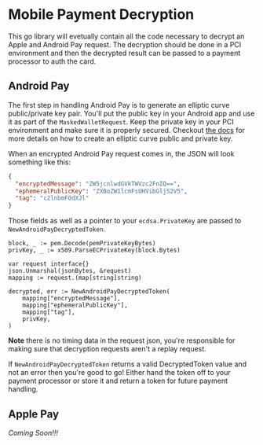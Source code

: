 Mobile Payment Decryption
=========================

This go library will evetually contain all the code necessary to decrypt an 
Apple and Android Pay request. The decryption should be done in a PCI environment 
and then the decrypted result can be passed to a payment processor to auth the
card.

Android Pay
-----------

The first step in handling Android Pay is to generate an elliptic curve 
public/private key pair. You'll put the public key in your Android app and use 
it as part of the `MaskedWalletRequest`. Keep the private key in your PCI 
environment and make sure it is properly secured. Checkout
[the docs](https://developers.google.com/android-pay/integration/payment-token-cryptography#example-using-openssl-to-generate-and-format-a-public-key)
for more details on how to create an elliptic curve public and private key.

When an encrypted Android Pay request comes in, the JSON will look something like this:
```json
{
  "encryptedMessage": "ZW5jcnlwdGVkTWVzc2FnZQ==",
  "ephemeralPublicKey": "ZXBoZW1lcmFsUHVibGljS2V5",
  "tag": "c2lnbmF0dXJl"
}
```

Those fields as well as a pointer to your `ecdsa.PrivateKey` are passed to `NewAndroidPayDecryptedToken`. 
```golang
block, _ := pem.Decode(pemPrivateKeyBytes)
privKey, _ := x509.ParseECPrivateKey(block.Bytes)

var request interface{}
json.Unmarshal(jsonBytes, &request)
mapping := request.(map[string]string)

decrypted, err := NewAndroidPayDecryptedToken(
	mapping["encryptedMessage"],
	mapping["ephemeralPublicKey"],
	mapping["tag"],
	privKey,
)
```
**Note** there is no timing data in the request json, you're responsible for making 
sure that decryption requests aren't a replay request.

If `NewAndroidPayDecryptedToken` returns a valid DecryptedToken value and not an
error then you're good to go! Either hand the token off to your payment processor
or store it and return a token for future payment handling.

Apple Pay
---------

*Coming Soon!!!*
